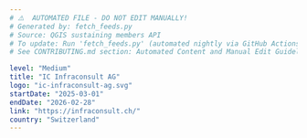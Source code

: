 ```yaml
---
# ⚠️  AUTOMATED FILE - DO NOT EDIT MANUALLY!
# Generated by: fetch_feeds.py
# Source: QGIS sustaining members API
# To update: Run 'fetch_feeds.py' (automated nightly via GitHub Actions)
# See CONTRIBUTING.md section: Automated Content and Manual Edit Guidelines

level: "Medium"
title: "IC Infraconsult AG"
logo: "ic-infraconsult-ag.svg"
startDate: "2025-03-01"
endDate: "2026-02-28"
link: "https://infraconsult.ch/"
country: "Switzerland"
---
```

